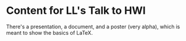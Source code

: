 Content for LL's Talk to HWI
============================

There's a presentation, a document, and a poster (very alpha), which is meant to show the basics of LaTeX.